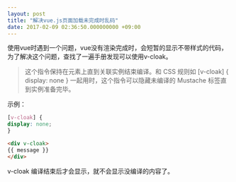 ```yaml
---
layout: post
title: "解决vue.js页面加载未完成时乱码"
date: 2017-02-09 02:36:50.000000000 +09:00
---
```


使用vue时遇到一个问题，vue没有渲染完成时，会短暂的显示不带样式的代码，为了解决这个问题，查找了一遍手册发现可以使用v-cloak。


>这个指令保持在元素上直到关联实例结束编译。和 CSS 规则如 [v-cloak] { display: none } 一起用时，这个指令可以隐藏未编译的 Mustache 标签直到实例准备完毕。

示例：
``` css
[v-cloak] {
display: none;
}
```

``` html
<div v-cloak>
{{ message }}
</div>
```
v-cloak 编译结束后才会显示，就不会显示没编译的内容了。
